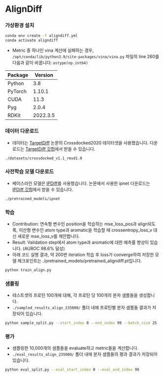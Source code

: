 # AlignDiff

### 가상환경 설치
```bash
conda env create -f aligndiff.yml
conda activate aligndiff
```

- Metric 중 하나인 vina 계산에 실패하는 경우, `/opt/conda/lib/python3.9/site-packages/vina/vina.py` 파일의 line 260를 다음과 같이 바꿉니다: `astype(np.int64)`

| Package           | Version   |
|-------------------|-----------|
| Python            | 3.8       |
| PyTorch           | 1.10.1    |
| CUDA              | 11.3      |
| Pyg               | 2.0.4     |
| RDKit             | 2022.3.5  |


### 데이터 다운로드
- 데이터는 [TargetDiff](https://arxiv.org/abs/2303.03543) 논문의 Crossdocked2020 데이터셋을 사용했습니다. 다운로드는 [TargetDiff 깃헙](https://github.com/guanjq/targetdiff?tab=readme-ov-file#data)에서 받을 수 있습니다.
```bash
./datasets/crossdocked_v1.1_rmsd1.0
```


### 사전학습 모델 다운로드
- 베이스라인 모델은 [IPDiff](https://openreview.net/forum?id=qH9nrMNTIW)를 사용했습니다. 논문에서 사용한 ipnet 다운로드는 [IPDiff 깃헙](https://github.com/YangLing0818/IPDiff/tree/main?tab=readme-ov-file#%EF%B8%8F%EF%B8%8Fpretrained-ipdiff)에서 받을 수 있습니다.
```bash
./pretrained_models/ipnet
```


### 학습
- Contribution: 연속형 변수인 position을 학습하는 mse_loss_pos과 align되도록, 이산형 변수인 atom type과 aromatic을 학습할 때 crossentropy_loss_v 대신 새로운 mse_loss_v를 제안합니다.
- Result: Validation step에서 atom type과 aromatic에 대한 예측률 향상이 있습니다. (AUROC 98.6% 달성)
- 아래 코드 실행 결과, 약 200번 iteration 학습 후 loss가 converge하여 저장한 모델 체크포인트는 ./pretrained_models/pretrained_aligndiff.pt입니다.
```bash
python train_align.py
```


### 샘플링
- 테스트셋의 프로틴 100개에 대해, 각 프로틴 당 100개의 분자 샘플들을 생성합니다.
- `./sampled_results_align_235000/` 폴더 내에 프로틴별 분자 샘플들 결과가 저장되어 있습니다.
```bash
python sample_split.py --start_index 0 --end_index 99 --batch_size 25
```


### 평가
- 샘플링한 10,000개의 샘플들을 evaluate하고 metric들을 계산합니다.
- `./eval_results_align_235000/` 폴더 내에 분자 샘플들의 평과 결과가 저장되어 있습니다.
```bash
python eval_split.py --eval_start_index 0 --eval_end_index 99
```
